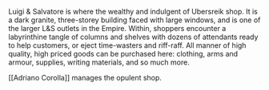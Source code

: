 Luigi & Salvatore is where the wealthy and indulgent of Ubersreik shop. It is a dark granite, three-storey building faced with large windows, and is one of the larger L&S outlets in the Empire. Within, shoppers encounter a labyrinthine tangle of columns and shelves with dozens of attendants ready to help customers, or eject time-wasters and riff-raff. All manner of high quality, high priced goods can be purchased here: clothing, arms and armour, supplies, writing materials, and so much more.

[[Adriano Corolla]] manages the opulent shop.